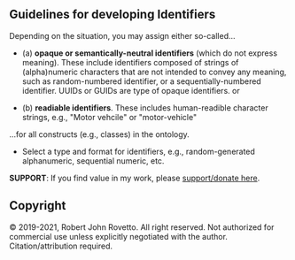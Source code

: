 ## Guidelines for developing Identifiers

Depending on the situation, you may assign either so-called...

- (a) **opaque or semantically-neutral identifiers** (which do not express meaning). These include identifiers composed of strings of (alpha)numeric characters that are not intended to convey any meaning, such as random-numbered identifier, or a sequentially-numbered identifier. UUIDs or GUIDs are type of opaque identifiers.
or

- (b) **readiable identifiers**. These includes human-readible character strings, e.g., "Motor vehcile" or "motor-vehicle"

...for all constructs (e.g., classes) in the ontology.

- Select a type and format for identifiers, e.g., random-generated alphanumeric, sequential numeric, etc.

**SUPPORT**: If you find value in my work, please [support/donate here](https://gogetfunding.com/knowledge-organization-services-ontology-terminology-metadata-concept-analysis/).

## Copyright
© 2019-2021, Robert John Rovetto. All right reserved.
Not authorized for commercial use unless explicitly negotiated with the author. Citation/attribution required.
